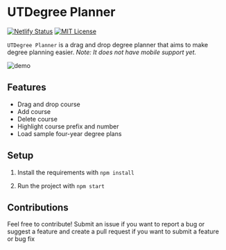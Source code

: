 

# UTDegree Planner
[![Netlify Status](https://api.netlify.com/api/v1/badges/fc0260e2-01ec-44fe-b75f-baec10d3f22d/deploy-status)](https://app.netlify.com/sites/utdegreeplanner/deploys) [![MIT License](https://img.shields.io/dub/l/vibe-d.svg)](https://github.com/nitinankad/utdegree-planner/blob/master/LICENSE)

```UTDegree Planner``` is a drag and drop degree planner that aims to make degree planning easier. _Note: It does not have mobile support yet._

![demo](https://user-images.githubusercontent.com/46038298/71609985-a728c100-2b52-11ea-90c9-3cb18ced9541.gif)

## Features
- Drag and drop course
- Add course
- Delete course
- Highlight course prefix and number
- Load sample four-year degree plans

## Setup
1. Install the requirements with ```npm install```

2. Run the project with ```npm start```

## Contributions
Feel free to contribute! Submit an issue if you want to report a bug or suggest a feature and create a pull request if you want to submit a feature or bug fix
